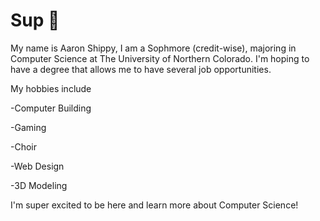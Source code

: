 # Sup 🤙

My name is Aaron Shippy, I am a Sophmore (credit-wise), majoring in Computer Science at The University of Northern Colorado. I'm hoping to have a degree that allows me to have several job opportunities.

My hobbies include

-Computer Building

-Gaming

-Choir

-Web Design

-3D Modeling

I'm super excited to be here and learn more about Computer Science!
